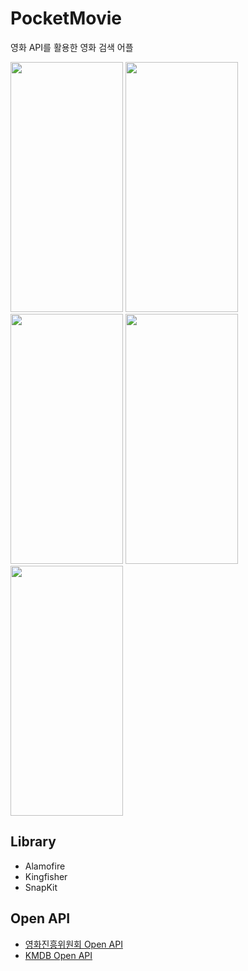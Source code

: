 # PocketMovie
영화 API를 활용한 영화 검색 어플
<div>
  <img src="https://user-images.githubusercontent.com/21167914/206179805-205bfb75-0839-4c26-a505-c547afd57b77.png" width="180" height="400"/>
  <img src="https://user-images.githubusercontent.com/21167914/206179830-df183b3b-8be4-4874-96c9-eaec6b7feeb6.png" width="180" height="400"/>
  <img src="https://user-images.githubusercontent.com/21167914/206179812-127dd7a2-e970-4c76-bd8e-98182c08497b.png" width="180" height="400"/>
  <img src="https://user-images.githubusercontent.com/21167914/206179840-f6dfb39e-713e-47a1-b67f-bc2ba16aedc5.png" width="180" height="400"/>
  <img src="https://user-images.githubusercontent.com/21167914/206179820-0b4ae9f0-4b35-44c8-a56c-2cca5475b748.png" width="180" height="400"/>  
</div>


## Library
- Alamofire
- Kingfisher
- SnapKit

## Open API
- [영화진흥위원회 Open API](https://www.kobis.or.kr/kobisopenapi/homepg/apiservice/searchServiceInfo.do)
- [KMDB Open API](https://www.kmdb.or.kr/info/api/apiList?menuIndex=115)
